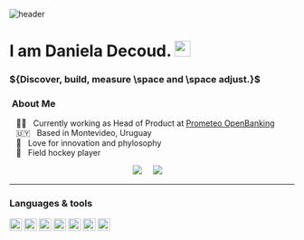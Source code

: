 ![header](https://capsule-render.vercel.app/api?type=waving&color=gradient&height=250&section=header&text=Welcome!&fontSize=90&animation=twinkling)

# I am Daniela Decoud. <img src="https://media.giphy.com/media/hvRJCLFzcasrR4ia7z/giphy.gif" width="28px" height="28px">

### ${Discover, build, measure \space and \space adjust.}$

### &nbsp;**About Me**

&nbsp;&nbsp;&nbsp;:woman_technologist: &nbsp; Currently working as Head of Product at [Prometeo OpenBanking](https://prometeoapi.com/)    
&nbsp;&nbsp;&nbsp;:uruguay: &nbsp; Based in Montevideo, Uruguay  
&nbsp;&nbsp;&nbsp;:seedling: &nbsp; Love for innovation and phylosophy  
&nbsp;&nbsp;&nbsp;:field_hockey: &nbsp; Field hockey player


<p align="center">
<a href="https://www.linkedin.com/in/daniela-decoud-colev"><img src="https://img.shields.io/badge/linkedin-%230077B5.svg?&style=for-the-badge&logo=linkedin&logoColor=white" /></a>&nbsp;&nbsp;&nbsp;&nbsp;
<a href="mailto:daniela.decoud@gmail.com?subject=Hola,%20Daniela%20Decoud"><img src="https://img.shields.io/badge/gmail-%23D14836.svg?&style=for-the-badge&logo=gmail&logoColor=white" /></a>&nbsp;&nbsp;&nbsp;&nbsp;

---

### Languages & tools 
<img height=22 src="https://cdn.jsdelivr.net/gh/devicons/devicon/icons/jira/jira-original-wordmark.svg"/> <img height=22 src="https://cdn.jsdelivr.net/gh/devicons/devicon/icons/confluence/confluence-original.svg"/> <img height=22 src="https://cdn.jsdelivr.net/gh/devicons/devicon/icons/github/github-original.svg"/> <img height=22 src="https://cdn.jsdelivr.net/gh/devicons/devicon/icons/python/python-original.svg"/> <img height=22 src="https://cdn.jsdelivr.net/gh/devicons/devicon/icons/mysql/mysql-original.svg"/> <img height=22 src="https://cdn.jsdelivr.net/gh/devicons/devicon/icons/css3/css3-original.svg"/> <img height=22 src="https://cdn.jsdelivr.net/gh/devicons/devicon/icons/html5/html5-original.svg"/>
          
          











